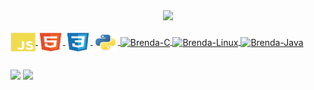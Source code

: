 <div align="center">
  <a href="https://github.com/brendaschussler">
  <img height="110em" src="https://github-readme-stats.vercel.app/api/top-langs/?username=brendaschussler&layout=compact&langs_count=7&theme=dracula"/>
</div>
  
<div style="display: inline_block"><br>
  <img align="center" alt="Brenda-Js" height="30" width="40" src="https://raw.githubusercontent.com/devicons/devicon/master/icons/javascript/javascript-plain.svg">
  <img align="center" alt="Brenda-HTML" height="30" width="40" src="https://raw.githubusercontent.com/devicons/devicon/master/icons/html5/html5-original.svg">
  <img align="center" alt="Brenda-CSS" height="30" width="40" src="https://raw.githubusercontent.com/devicons/devicon/master/icons/css3/css3-original.svg">
  <img align="center" alt="Brenda-Python" height="30" width="40" src="https://raw.githubusercontent.com/devicons/devicon/master/icons/python/python-original.svg">
  <img  align="center" alt="Brenda-C" height="30" width="40"src="https://cdn.jsdelivr.net/gh/devicons/devicon/icons/c/c-original.svg">
  <img  align="center" alt="Brenda-Linux" height="28" width="40" src="https://cdn.jsdelivr.net/gh/devicons/devicon/icons/linux/linux-original.svg">
  <img  align="center" alt="Brenda-Java" height="28" width="40" src="https://cdn.jsdelivr.net/gh/devicons/devicon/icons/java/java-original.svg">
  
</div>

  ##
  


<div> 
  <a href="https://www.instagram.com/brendaschussler/" target="_blank"><img src="https://img.shields.io/badge/-Instagram-%23E4405F?style=for-the-badge&logo=instagram&logoColor=white" target="_blank"></a>
  <a href = "mailto:brendaschussler@gmail.com"><img src="https://img.shields.io/badge/-Gmail-%23333?style=for-the-badge&logo=gmail&logoColor=white" target="_blank"></a>

